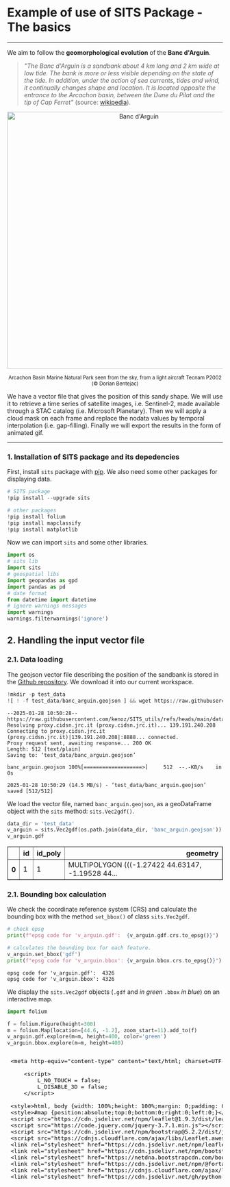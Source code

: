 # **Example of use of SITS Package - The basics**

---

We aim to follow the **geomorphological evolution** of the **Banc d'Arguin**.

> _"The Banc d'Arguin is a sandbank about 4 km long and 2 km wide at low tide. The bank is more or less visible depending on the state of the tide. In addition, under the action of sea currents, tides and wind, it continually changes shape and location. It is located opposite the entrance to the Arcachon basin, between the Dune du Pilat and the tip of Cap Ferret"_ (source: [wikipedia](https://fr.wikipedia.org/wiki/R%C3%A9serve_naturelle_nationale_du_Banc-d%27Arguin)).

<p align="center"><img src="https://upload.wikimedia.org/wikipedia/commons/thumb/4/4e/Parc_naturel_marin_du_bassin_d%27Arcachon_vu_du_ciel_-_Banc_d%27Arguin_%281%29.JPG/1280px-Parc_naturel_marin_du_bassin_d%27Arcachon_vu_du_ciel_-_Banc_d%27Arguin_%281%29.JPG" alt="Banc d'Arguin" width="600"></p>
<p align="center"><sup>Arcachon Basin Marine Natural Park seen from the sky, from a light aircraft Tecnam P2002 (&copy; Dorian Bentejac)</sup></p>
We have a vector file that gives the position of this sandy shape. We will use it to retrieve a time series of satellite images, i.e. Sentinel-2, made available through a STAC catalog (i.e. Microsoft Planetary).
Then we will apply a cloud mask on each frame and replace the nodata values by temporal interpolation (i.e. gap-filling).
Finally we will export the results in the form of animated gif.

---

### 1. Installation of SITS package and its depedencies

First, install `sits` package with [pip](https://pypi.org/project/SITS/). We also need some other packages for displaying data.


```python
# SITS package
!pip install --upgrade sits

# other packages
!pip install folium
!pip install mapclassify
!pip install matplotlib
```

Now we can import `sits` and some other libraries.


```python
import os
# sits lib
import sits
# geospatial libs
import geopandas as gpd
import pandas as pd
# date format
from datetime import datetime
# ignore warnings messages
import warnings
warnings.filterwarnings('ignore') 
```

## 2. Handling the input vector file

### 2.1. Data loading

The geojson vector file describing the position of the sandbank is stored in the [Github repository](https://github.com/kenoz/SITS_utils). We download it into our current workspace.  


```python
!mkdir -p test_data
![ ! -f test_data/banc_arguin.geojson ] && wget https://raw.githubusercontent.com/kenoz/SITS_utils/refs/heads/main/data/banc_arguin.geojson -P test_data
```

    --2025-01-28 10:50:28--  https://raw.githubusercontent.com/kenoz/SITS_utils/refs/heads/main/data/banc_arguin.geojson
    Resolving proxy.cidsn.jrc.it (proxy.cidsn.jrc.it)... 139.191.240.208
    Connecting to proxy.cidsn.jrc.it (proxy.cidsn.jrc.it)|139.191.240.208|:8888... connected.
    Proxy request sent, awaiting response... 200 OK
    Length: 512 [text/plain]
    Saving to: ‘test_data/banc_arguin.geojson’
    
    banc_arguin.geojson 100%[===================>]     512  --.-KB/s    in 0s      
    
    2025-01-28 10:50:29 (14.5 MB/s) - ‘test_data/banc_arguin.geojson’ saved [512/512]
    


We load the vector file, named `banc_arguin.geojson`, as a geoDataFrame object with the `sits` method: `sits.Vec2gdf()`.


```python
data_dir = 'test_data'
v_arguin = sits.Vec2gdf(os.path.join(data_dir, 'banc_arguin.geojson'))
v_arguin.gdf
```




<div>
<style scoped>
    .dataframe tbody tr th:only-of-type {
        vertical-align: middle;
    }

    .dataframe tbody tr th {
        vertical-align: top;
    }

    .dataframe thead th {
        text-align: right;
    }
</style>
<table border="1" class="dataframe">
  <thead>
    <tr style="text-align: right;">
      <th></th>
      <th>id</th>
      <th>id_poly</th>
      <th>geometry</th>
    </tr>
  </thead>
  <tbody>
    <tr>
      <th>0</th>
      <td>1</td>
      <td>1</td>
      <td>MULTIPOLYGON (((-1.27422 44.63147, -1.19528 44...</td>
    </tr>
  </tbody>
</table>
</div>



### 2.1. Bounding box calculation

We check the coordinate reference system (CRS) and calculate the bounding box with the method `set_bbox()` of class `sits.Vec2gdf`.


```python
# check epsg
print(f"epsg code for 'v_arguin.gdf':  {v_arguin.gdf.crs.to_epsg()}")

# calculates the bounding box for each feature.
v_arguin.set_bbox('gdf')
print(f"epsg code for 'v_arguin.bbox': {v_arguin.bbox.crs.to_epsg()}")
```

    epsg code for 'v_arguin.gdf':  4326
    epsg code for 'v_arguin.bbox': 4326


We display the `sits.Vec2gdf` objects (`.gdf` and _in green_ `.bbox` _in blue_) on an interactive map.


```python
import folium

f = folium.Figure(height=300)
m = folium.Map(location=[44.6, -1.2], zoom_start=11).add_to(f)
v_arguin.gdf.explore(m=m, height=400, color='green')
v_arguin.bbox.explore(m=m, height=400)
```




<iframe srcdoc="&lt;!DOCTYPE html&gt;
&lt;html&gt;
&lt;head&gt;

    &lt;meta http-equiv=&quot;content-type&quot; content=&quot;text/html; charset=UTF-8&quot; /&gt;

        &lt;script&gt;
            L_NO_TOUCH = false;
            L_DISABLE_3D = false;
        &lt;/script&gt;

    &lt;style&gt;html, body {width: 100%;height: 100%;margin: 0;padding: 0;}&lt;/style&gt;
    &lt;style&gt;#map {position:absolute;top:0;bottom:0;right:0;left:0;}&lt;/style&gt;
    &lt;script src=&quot;https://cdn.jsdelivr.net/npm/leaflet@1.9.3/dist/leaflet.js&quot;&gt;&lt;/script&gt;
    &lt;script src=&quot;https://code.jquery.com/jquery-3.7.1.min.js&quot;&gt;&lt;/script&gt;
    &lt;script src=&quot;https://cdn.jsdelivr.net/npm/bootstrap@5.2.2/dist/js/bootstrap.bundle.min.js&quot;&gt;&lt;/script&gt;
    &lt;script src=&quot;https://cdnjs.cloudflare.com/ajax/libs/Leaflet.awesome-markers/2.0.2/leaflet.awesome-markers.js&quot;&gt;&lt;/script&gt;
    &lt;link rel=&quot;stylesheet&quot; href=&quot;https://cdn.jsdelivr.net/npm/leaflet@1.9.3/dist/leaflet.css&quot;/&gt;
    &lt;link rel=&quot;stylesheet&quot; href=&quot;https://cdn.jsdelivr.net/npm/bootstrap@5.2.2/dist/css/bootstrap.min.css&quot;/&gt;
    &lt;link rel=&quot;stylesheet&quot; href=&quot;https://netdna.bootstrapcdn.com/bootstrap/3.0.0/css/bootstrap.min.css&quot;/&gt;
    &lt;link rel=&quot;stylesheet&quot; href=&quot;https://cdn.jsdelivr.net/npm/@fortawesome/fontawesome-free@6.2.0/css/all.min.css&quot;/&gt;
    &lt;link rel=&quot;stylesheet&quot; href=&quot;https://cdnjs.cloudflare.com/ajax/libs/Leaflet.awesome-markers/2.0.2/leaflet.awesome-markers.css&quot;/&gt;
    &lt;link rel=&quot;stylesheet&quot; href=&quot;https://cdn.jsdelivr.net/gh/python-visualization/folium/folium/templates/leaflet.awesome.rotate.min.css&quot;/&gt;

            &lt;meta name=&quot;viewport&quot; content=&quot;width=device-width,
                initial-scale=1.0, maximum-scale=1.0, user-scalable=no&quot; /&gt;
            &lt;style&gt;
                #map_1f13cbd28a5ef370203fd893a946aaa8 {
                    position: relative;
                    width: 100.0%;
                    height: 100.0%;
                    left: 0.0%;
                    top: 0.0%;
                }
                .leaflet-container { font-size: 1rem; }
            &lt;/style&gt;


                    &lt;style&gt;
                        .foliumtooltip {

                        }
                       .foliumtooltip table{
                            margin: auto;
                        }
                        .foliumtooltip tr{
                            text-align: left;
                        }
                        .foliumtooltip th{
                            padding: 2px; padding-right: 8px;
                        }
                    &lt;/style&gt;


                    &lt;style&gt;
                        .foliumtooltip {

                        }
                       .foliumtooltip table{
                            margin: auto;
                        }
                        .foliumtooltip tr{
                            text-align: left;
                        }
                        .foliumtooltip th{
                            padding: 2px; padding-right: 8px;
                        }
                    &lt;/style&gt;

&lt;/head&gt;
&lt;body&gt;


            &lt;div class=&quot;folium-map&quot; id=&quot;map_1f13cbd28a5ef370203fd893a946aaa8&quot; &gt;&lt;/div&gt;

&lt;/body&gt;
&lt;script&gt;


            var map_1f13cbd28a5ef370203fd893a946aaa8 = L.map(
                &quot;map_1f13cbd28a5ef370203fd893a946aaa8&quot;,
                {
                    center: [44.6, -1.2],
                    crs: L.CRS.EPSG3857,
                    zoom: 11,
                    zoomControl: true,
                    preferCanvas: false,
                }
            );





            var tile_layer_7f1074b465fba3c8d563ac583e968e55 = L.tileLayer(
                &quot;https://tile.openstreetmap.org/{z}/{x}/{y}.png&quot;,
                {&quot;attribution&quot;: &quot;\u0026copy; \u003ca href=\&quot;https://www.openstreetmap.org/copyright\&quot;\u003eOpenStreetMap\u003c/a\u003e contributors&quot;, &quot;detectRetina&quot;: false, &quot;maxNativeZoom&quot;: 19, &quot;maxZoom&quot;: 19, &quot;minZoom&quot;: 0, &quot;noWrap&quot;: false, &quot;opacity&quot;: 1, &quot;subdomains&quot;: &quot;abc&quot;, &quot;tms&quot;: false}
            );


            tile_layer_7f1074b465fba3c8d563ac583e968e55.addTo(map_1f13cbd28a5ef370203fd893a946aaa8);


        function geo_json_e67393144447d2f392c6e28a4c871402_styler(feature) {
            switch(feature.id) {
                default:
                    return {&quot;color&quot;: &quot;green&quot;, &quot;fillColor&quot;: &quot;green&quot;, &quot;fillOpacity&quot;: 0.5, &quot;weight&quot;: 2};
            }
        }
        function geo_json_e67393144447d2f392c6e28a4c871402_highlighter(feature) {
            switch(feature.id) {
                default:
                    return {&quot;fillOpacity&quot;: 0.75};
            }
        }
        function geo_json_e67393144447d2f392c6e28a4c871402_pointToLayer(feature, latlng) {
            var opts = {&quot;bubblingMouseEvents&quot;: true, &quot;color&quot;: &quot;#3388ff&quot;, &quot;dashArray&quot;: null, &quot;dashOffset&quot;: null, &quot;fill&quot;: true, &quot;fillColor&quot;: &quot;#3388ff&quot;, &quot;fillOpacity&quot;: 0.2, &quot;fillRule&quot;: &quot;evenodd&quot;, &quot;lineCap&quot;: &quot;round&quot;, &quot;lineJoin&quot;: &quot;round&quot;, &quot;opacity&quot;: 1.0, &quot;radius&quot;: 2, &quot;stroke&quot;: true, &quot;weight&quot;: 3};

            let style = geo_json_e67393144447d2f392c6e28a4c871402_styler(feature)
            Object.assign(opts, style)

            return new L.CircleMarker(latlng, opts)
        }

        function geo_json_e67393144447d2f392c6e28a4c871402_onEachFeature(feature, layer) {
            layer.on({
                mouseout: function(e) {
                    if(typeof e.target.setStyle === &quot;function&quot;){
                            geo_json_e67393144447d2f392c6e28a4c871402.resetStyle(e.target);
                    }
                },
                mouseover: function(e) {
                    if(typeof e.target.setStyle === &quot;function&quot;){
                        const highlightStyle = geo_json_e67393144447d2f392c6e28a4c871402_highlighter(e.target.feature)
                        e.target.setStyle(highlightStyle);
                    }
                },
            });
        };
        var geo_json_e67393144447d2f392c6e28a4c871402 = L.geoJson(null, {
                onEachFeature: geo_json_e67393144447d2f392c6e28a4c871402_onEachFeature,

                style: geo_json_e67393144447d2f392c6e28a4c871402_styler,
                pointToLayer: geo_json_e67393144447d2f392c6e28a4c871402_pointToLayer,
        });

        function geo_json_e67393144447d2f392c6e28a4c871402_add (data) {
            geo_json_e67393144447d2f392c6e28a4c871402
                .addData(data);
        }
            geo_json_e67393144447d2f392c6e28a4c871402_add({&quot;bbox&quot;: [-1.283356958716803, 44.54723753300113, -1.195282436226136, 44.63147049370678], &quot;features&quot;: [{&quot;bbox&quot;: [-1.283356958716803, 44.54723753300113, -1.195282436226136, 44.63147049370678], &quot;geometry&quot;: {&quot;coordinates&quot;: [[[[-1.274219544279732, 44.63147049370678], [-1.195282436226136, 44.6303867249064], [-1.200358777580065, 44.54723753300113], [-1.283356958716803, 44.54850373805724], [-1.274219544279732, 44.63147049370678]]]], &quot;type&quot;: &quot;MultiPolygon&quot;}, &quot;id&quot;: &quot;0&quot;, &quot;properties&quot;: {&quot;__folium_color&quot;: &quot;green&quot;, &quot;id&quot;: 1, &quot;id_poly&quot;: 1}, &quot;type&quot;: &quot;Feature&quot;}], &quot;type&quot;: &quot;FeatureCollection&quot;});



    geo_json_e67393144447d2f392c6e28a4c871402.bindTooltip(
    function(layer){
    let div = L.DomUtil.create(&#x27;div&#x27;);

    let handleObject = feature=&gt;typeof(feature)==&#x27;object&#x27; ? JSON.stringify(feature) : feature;
    let fields = [&quot;id&quot;, &quot;id_poly&quot;];
    let aliases = [&quot;id&quot;, &quot;id_poly&quot;];
    let table = &#x27;&lt;table&gt;&#x27; +
        String(
        fields.map(
        (v,i)=&gt;
        `&lt;tr&gt;
            &lt;th&gt;${aliases[i]}&lt;/th&gt;

            &lt;td&gt;${handleObject(layer.feature.properties[v])}&lt;/td&gt;
        &lt;/tr&gt;`).join(&#x27;&#x27;))
    +&#x27;&lt;/table&gt;&#x27;;
    div.innerHTML=table;

    return div
    }
    ,{&quot;className&quot;: &quot;foliumtooltip&quot;, &quot;sticky&quot;: true});


            geo_json_e67393144447d2f392c6e28a4c871402.addTo(map_1f13cbd28a5ef370203fd893a946aaa8);


        function geo_json_e848ed1be036a568aeb59e62c049d296_styler(feature) {
            switch(feature.id) {
                default:
                    return {&quot;fillOpacity&quot;: 0.5, &quot;weight&quot;: 2};
            }
        }
        function geo_json_e848ed1be036a568aeb59e62c049d296_highlighter(feature) {
            switch(feature.id) {
                default:
                    return {&quot;fillOpacity&quot;: 0.75};
            }
        }
        function geo_json_e848ed1be036a568aeb59e62c049d296_pointToLayer(feature, latlng) {
            var opts = {&quot;bubblingMouseEvents&quot;: true, &quot;color&quot;: &quot;#3388ff&quot;, &quot;dashArray&quot;: null, &quot;dashOffset&quot;: null, &quot;fill&quot;: true, &quot;fillColor&quot;: &quot;#3388ff&quot;, &quot;fillOpacity&quot;: 0.2, &quot;fillRule&quot;: &quot;evenodd&quot;, &quot;lineCap&quot;: &quot;round&quot;, &quot;lineJoin&quot;: &quot;round&quot;, &quot;opacity&quot;: 1.0, &quot;radius&quot;: 2, &quot;stroke&quot;: true, &quot;weight&quot;: 3};

            let style = geo_json_e848ed1be036a568aeb59e62c049d296_styler(feature)
            Object.assign(opts, style)

            return new L.CircleMarker(latlng, opts)
        }

        function geo_json_e848ed1be036a568aeb59e62c049d296_onEachFeature(feature, layer) {
            layer.on({
                mouseout: function(e) {
                    if(typeof e.target.setStyle === &quot;function&quot;){
                            geo_json_e848ed1be036a568aeb59e62c049d296.resetStyle(e.target);
                    }
                },
                mouseover: function(e) {
                    if(typeof e.target.setStyle === &quot;function&quot;){
                        const highlightStyle = geo_json_e848ed1be036a568aeb59e62c049d296_highlighter(e.target.feature)
                        e.target.setStyle(highlightStyle);
                    }
                },
            });
        };
        var geo_json_e848ed1be036a568aeb59e62c049d296 = L.geoJson(null, {
                onEachFeature: geo_json_e848ed1be036a568aeb59e62c049d296_onEachFeature,

                style: geo_json_e848ed1be036a568aeb59e62c049d296_styler,
                pointToLayer: geo_json_e848ed1be036a568aeb59e62c049d296_pointToLayer,
        });

        function geo_json_e848ed1be036a568aeb59e62c049d296_add (data) {
            geo_json_e848ed1be036a568aeb59e62c049d296
                .addData(data);
        }
            geo_json_e848ed1be036a568aeb59e62c049d296_add({&quot;bbox&quot;: [-1.283356958716803, 44.54723753300113, -1.195282436226136, 44.63147049370678], &quot;features&quot;: [{&quot;bbox&quot;: [-1.283356958716803, 44.54723753300113, -1.195282436226136, 44.63147049370678], &quot;geometry&quot;: {&quot;coordinates&quot;: [[[-1.195282436226136, 44.54723753300113], [-1.195282436226136, 44.63147049370678], [-1.283356958716803, 44.63147049370678], [-1.283356958716803, 44.54723753300113], [-1.195282436226136, 44.54723753300113]]], &quot;type&quot;: &quot;Polygon&quot;}, &quot;id&quot;: &quot;0&quot;, &quot;properties&quot;: {&quot;id&quot;: 1, &quot;id_poly&quot;: 1}, &quot;type&quot;: &quot;Feature&quot;}], &quot;type&quot;: &quot;FeatureCollection&quot;});



    geo_json_e848ed1be036a568aeb59e62c049d296.bindTooltip(
    function(layer){
    let div = L.DomUtil.create(&#x27;div&#x27;);

    let handleObject = feature=&gt;typeof(feature)==&#x27;object&#x27; ? JSON.stringify(feature) : feature;
    let fields = [&quot;id&quot;, &quot;id_poly&quot;];
    let aliases = [&quot;id&quot;, &quot;id_poly&quot;];
    let table = &#x27;&lt;table&gt;&#x27; +
        String(
        fields.map(
        (v,i)=&gt;
        `&lt;tr&gt;
            &lt;th&gt;${aliases[i]}&lt;/th&gt;

            &lt;td&gt;${handleObject(layer.feature.properties[v])}&lt;/td&gt;
        &lt;/tr&gt;`).join(&#x27;&#x27;))
    +&#x27;&lt;/table&gt;&#x27;;
    div.innerHTML=table;

    return div
    }
    ,{&quot;className&quot;: &quot;foliumtooltip&quot;, &quot;sticky&quot;: true});


            geo_json_e848ed1be036a568aeb59e62c049d296.addTo(map_1f13cbd28a5ef370203fd893a946aaa8);

&lt;/script&gt;
&lt;/html&gt;" width="100%" height="300"style="border:none !important;" "allowfullscreen" "webkitallowfullscreen" "mozallowfullscreen"></iframe>



### 2.3. CRS management

In order to request data on a STAC catalog, we need to provide the bounding box coordinates in Lat/Long, i.e the EPSG:4326. Then we also need to specify in which CRS we want to obtain the satellite time series. As we are working in France, it can be the EPSG 2154 (RGF-93, Lambert-93) or the EPSG 3035 (ETRS89-extended), valid at the European scale.

Here we calculate the coordinates in EPSG:4326 and EPSG:3035. Since there is only one polygon, we keep the coordinates into two lists.


```python
bbox_4326 = list(v_arguin.bbox.iloc[0]['geometry'].bounds)
bbox_3035 = list(v_arguin.bbox.to_crs(3035).iloc[0]['geometry'].bounds)

print(f'bbox in EPSG:4326: {bbox_4326}')
print(f'bbox in EPSG:3035: {bbox_3035}')
```

    bbox in EPSG:4326: [-1.283356958716803, 44.54723753300113, -1.195282436226136, 44.63147049370678]
    bbox in EPSG:3035: [3426472.0201418595, 2448438.7064564982, 3434719.22278734, 2458751.114093349]


## 3. Loading and preprocessing of a Satellite Image Time-Series (SITS)

In this example, we have only one area (one polygon) to process. We use the class `sits.StacAttack` to request and preprocess the data. In case you need to distribute the processing, take a look on the `sits.Multiproc()` approach, using `Dask`.

### 3.1. Creation of a Datacube from STAC catalog

The request consists in retrieving Sentinel-2 images (level 2A) acquired from January 1, 2016 to January 1, 2025 with cloud cover less than 10%. Then we build a 4 bands geo-datacube ('B03', 'B04', 'B08' and 'SCL') in EPSG:3035 with a 20m spatial resolution.


```python
# instance of the class sits.StacAttack()
ts_S2 = sits.StacAttack(provider='mpc',
                        collection='sentinel-2-l2a',
                        bands=['B03', 'B04', 'B08', 'SCL'])

# search of items based on bbox coordinates and time interval criteria
ts_S2.searchItems(bbox_4326,
                  date_start=datetime(2016, 1, 1),
                  date_end=datetime(2025, 1, 1),
                  query={"eo:cloud_cover": {"lt": 10}}
                 )
# load of the time series in a lazy way
ts_S2.loadCube(bbox_3035, resolution=20, crs_out=3035)
```

The method `StacAttack.loadCube()` returns an object `StacAttack.cube` i.e. an `xarray.Dataset()`. If necessary, you can modify it using the methods of `xarray.Dataset()` (not really recommended).


```python
type(ts_S2.cube)
```




    xarray.core.dataset.Dataset



### 3.2. Create and apply a mask

We want to mask the defective and cloudy pixels in the Datacube (`StacAttack.cube`). To do this, we use the SCL band provided with the Sentinel-2 images. SCL refers to "Scene Classification Layer" and has been developed to developed to distinguish between cloudy pixels, clear pixels and water pixels. It consists of 12 classes.

In this example we create a mask based on the following classes:
- 0: No Data (Missing data)
- 1: Saturated or defective pixel
- 3: Cloud shadows
- 8: Cloud medium probability
- 9: Cloud high probability
- 10: Thin cirrus




```python
# classes used to mask
SCL_mask = [0, 1, 3, 8, 9, 10]
# creation of the SCL mask
ts_S2.mask(mask_band='SCL', mask_values=[SCL_mask])
```

The method `StacAttack.mask()` returns an object `StacAttack.mask` i.e. an `xarray.Dataaarray()`.


```python
ts_S2.mask
```




<div><svg style="position: absolute; width: 0; height: 0; overflow: hidden">
<defs>
<symbol id="icon-database" viewBox="0 0 32 32">
<path d="M16 0c-8.837 0-16 2.239-16 5v4c0 2.761 7.163 5 16 5s16-2.239 16-5v-4c0-2.761-7.163-5-16-5z"></path>
<path d="M16 17c-8.837 0-16-2.239-16-5v6c0 2.761 7.163 5 16 5s16-2.239 16-5v-6c0 2.761-7.163 5-16 5z"></path>
<path d="M16 26c-8.837 0-16-2.239-16-5v6c0 2.761 7.163 5 16 5s16-2.239 16-5v-6c0 2.761-7.163 5-16 5z"></path>
</symbol>
<symbol id="icon-file-text2" viewBox="0 0 32 32">
<path d="M28.681 7.159c-0.694-0.947-1.662-2.053-2.724-3.116s-2.169-2.030-3.116-2.724c-1.612-1.182-2.393-1.319-2.841-1.319h-15.5c-1.378 0-2.5 1.121-2.5 2.5v27c0 1.378 1.122 2.5 2.5 2.5h23c1.378 0 2.5-1.122 2.5-2.5v-19.5c0-0.448-0.137-1.23-1.319-2.841zM24.543 5.457c0.959 0.959 1.712 1.825 2.268 2.543h-4.811v-4.811c0.718 0.556 1.584 1.309 2.543 2.268zM28 29.5c0 0.271-0.229 0.5-0.5 0.5h-23c-0.271 0-0.5-0.229-0.5-0.5v-27c0-0.271 0.229-0.5 0.5-0.5 0 0 15.499-0 15.5 0v7c0 0.552 0.448 1 1 1h7v19.5z"></path>
<path d="M23 26h-14c-0.552 0-1-0.448-1-1s0.448-1 1-1h14c0.552 0 1 0.448 1 1s-0.448 1-1 1z"></path>
<path d="M23 22h-14c-0.552 0-1-0.448-1-1s0.448-1 1-1h14c0.552 0 1 0.448 1 1s-0.448 1-1 1z"></path>
<path d="M23 18h-14c-0.552 0-1-0.448-1-1s0.448-1 1-1h14c0.552 0 1 0.448 1 1s-0.448 1-1 1z"></path>
</symbol>
</defs>
</svg>
<style>/* CSS stylesheet for displaying xarray objects in jupyterlab.
 *
 */

:root {
  --xr-font-color0: var(--jp-content-font-color0, rgba(0, 0, 0, 1));
  --xr-font-color2: var(--jp-content-font-color2, rgba(0, 0, 0, 0.54));
  --xr-font-color3: var(--jp-content-font-color3, rgba(0, 0, 0, 0.38));
  --xr-border-color: var(--jp-border-color2, #e0e0e0);
  --xr-disabled-color: var(--jp-layout-color3, #bdbdbd);
  --xr-background-color: var(--jp-layout-color0, white);
  --xr-background-color-row-even: var(--jp-layout-color1, white);
  --xr-background-color-row-odd: var(--jp-layout-color2, #eeeeee);
}

html[theme=dark],
body[data-theme=dark],
body.vscode-dark {
  --xr-font-color0: rgba(255, 255, 255, 1);
  --xr-font-color2: rgba(255, 255, 255, 0.54);
  --xr-font-color3: rgba(255, 255, 255, 0.38);
  --xr-border-color: #1F1F1F;
  --xr-disabled-color: #515151;
  --xr-background-color: #111111;
  --xr-background-color-row-even: #111111;
  --xr-background-color-row-odd: #313131;
}

.xr-wrap {
  display: block !important;
  min-width: 300px;
  max-width: 700px;
}

.xr-text-repr-fallback {
  /* fallback to plain text repr when CSS is not injected (untrusted notebook) */
  display: none;
}

.xr-header {
  padding-top: 6px;
  padding-bottom: 6px;
  margin-bottom: 4px;
  border-bottom: solid 1px var(--xr-border-color);
}

.xr-header > div,
.xr-header > ul {
  display: inline;
  margin-top: 0;
  margin-bottom: 0;
}

.xr-obj-type,
.xr-array-name {
  margin-left: 2px;
  margin-right: 10px;
}

.xr-obj-type {
  color: var(--xr-font-color2);
}

.xr-sections {
  padding-left: 0 !important;
  display: grid;
  grid-template-columns: 150px auto auto 1fr 20px 20px;
}

.xr-section-item {
  display: contents;
}

.xr-section-item input {
  display: none;
}

.xr-section-item input + label {
  color: var(--xr-disabled-color);
}

.xr-section-item input:enabled + label {
  cursor: pointer;
  color: var(--xr-font-color2);
}

.xr-section-item input:enabled + label:hover {
  color: var(--xr-font-color0);
}

.xr-section-summary {
  grid-column: 1;
  color: var(--xr-font-color2);
  font-weight: 500;
}

.xr-section-summary > span {
  display: inline-block;
  padding-left: 0.5em;
}

.xr-section-summary-in:disabled + label {
  color: var(--xr-font-color2);
}

.xr-section-summary-in + label:before {
  display: inline-block;
  content: '►';
  font-size: 11px;
  width: 15px;
  text-align: center;
}

.xr-section-summary-in:disabled + label:before {
  color: var(--xr-disabled-color);
}

.xr-section-summary-in:checked + label:before {
  content: '▼';
}

.xr-section-summary-in:checked + label > span {
  display: none;
}

.xr-section-summary,
.xr-section-inline-details {
  padding-top: 4px;
  padding-bottom: 4px;
}

.xr-section-inline-details {
  grid-column: 2 / -1;
}

.xr-section-details {
  display: none;
  grid-column: 1 / -1;
  margin-bottom: 5px;
}

.xr-section-summary-in:checked ~ .xr-section-details {
  display: contents;
}

.xr-array-wrap {
  grid-column: 1 / -1;
  display: grid;
  grid-template-columns: 20px auto;
}

.xr-array-wrap > label {
  grid-column: 1;
  vertical-align: top;
}

.xr-preview {
  color: var(--xr-font-color3);
}

.xr-array-preview,
.xr-array-data {
  padding: 0 5px !important;
  grid-column: 2;
}

.xr-array-data,
.xr-array-in:checked ~ .xr-array-preview {
  display: none;
}

.xr-array-in:checked ~ .xr-array-data,
.xr-array-preview {
  display: inline-block;
}

.xr-dim-list {
  display: inline-block !important;
  list-style: none;
  padding: 0 !important;
  margin: 0;
}

.xr-dim-list li {
  display: inline-block;
  padding: 0;
  margin: 0;
}

.xr-dim-list:before {
  content: '(';
}

.xr-dim-list:after {
  content: ')';
}

.xr-dim-list li:not(:last-child):after {
  content: ',';
  padding-right: 5px;
}

.xr-has-index {
  font-weight: bold;
}

.xr-var-list,
.xr-var-item {
  display: contents;
}

.xr-var-item > div,
.xr-var-item label,
.xr-var-item > .xr-var-name span {
  background-color: var(--xr-background-color-row-even);
  margin-bottom: 0;
}

.xr-var-item > .xr-var-name:hover span {
  padding-right: 5px;
}

.xr-var-list > li:nth-child(odd) > div,
.xr-var-list > li:nth-child(odd) > label,
.xr-var-list > li:nth-child(odd) > .xr-var-name span {
  background-color: var(--xr-background-color-row-odd);
}

.xr-var-name {
  grid-column: 1;
}

.xr-var-dims {
  grid-column: 2;
}

.xr-var-dtype {
  grid-column: 3;
  text-align: right;
  color: var(--xr-font-color2);
}

.xr-var-preview {
  grid-column: 4;
}

.xr-index-preview {
  grid-column: 2 / 5;
  color: var(--xr-font-color2);
}

.xr-var-name,
.xr-var-dims,
.xr-var-dtype,
.xr-preview,
.xr-attrs dt {
  white-space: nowrap;
  overflow: hidden;
  text-overflow: ellipsis;
  padding-right: 10px;
}

.xr-var-name:hover,
.xr-var-dims:hover,
.xr-var-dtype:hover,
.xr-attrs dt:hover {
  overflow: visible;
  width: auto;
  z-index: 1;
}

.xr-var-attrs,
.xr-var-data,
.xr-index-data {
  display: none;
  background-color: var(--xr-background-color) !important;
  padding-bottom: 5px !important;
}

.xr-var-attrs-in:checked ~ .xr-var-attrs,
.xr-var-data-in:checked ~ .xr-var-data,
.xr-index-data-in:checked ~ .xr-index-data {
  display: block;
}

.xr-var-data > table {
  float: right;
}

.xr-var-name span,
.xr-var-data,
.xr-index-name div,
.xr-index-data,
.xr-attrs {
  padding-left: 25px !important;
}

.xr-attrs,
.xr-var-attrs,
.xr-var-data,
.xr-index-data {
  grid-column: 1 / -1;
}

dl.xr-attrs {
  padding: 0;
  margin: 0;
  display: grid;
  grid-template-columns: 125px auto;
}

.xr-attrs dt,
.xr-attrs dd {
  padding: 0;
  margin: 0;
  float: left;
  padding-right: 10px;
  width: auto;
}

.xr-attrs dt {
  font-weight: normal;
  grid-column: 1;
}

.xr-attrs dt:hover span {
  display: inline-block;
  background: var(--xr-background-color);
  padding-right: 10px;
}

.xr-attrs dd {
  grid-column: 2;
  white-space: pre-wrap;
  word-break: break-all;
}

.xr-icon-database,
.xr-icon-file-text2,
.xr-no-icon {
  display: inline-block;
  vertical-align: middle;
  width: 1em;
  height: 1.5em !important;
  stroke-width: 0;
  stroke: currentColor;
  fill: currentColor;
}
</style><pre class='xr-text-repr-fallback'>&lt;xarray.DataArray &#x27;SCL&#x27; (time: 108, y: 259, x: 207)&gt; Size: 6MB
dask.array&lt;any-aggregate, shape=(108, 259, 207), dtype=bool, chunksize=(1, 259, 207), chunktype=numpy.ndarray&gt;
Coordinates:
  * y            (y) float64 2kB 2.459e+06 2.459e+06 ... 2.448e+06 2.448e+06
  * x            (x) float64 2kB 3.426e+06 3.426e+06 ... 3.435e+06 3.435e+06
    spatial_ref  int32 4B 3035
  * time         (time) datetime64[ns] 864B 2016-03-18T11:11:02.030000 ... 20...</pre><div class='xr-wrap' style='display:none'><div class='xr-header'><div class='xr-obj-type'>xarray.DataArray</div><div class='xr-array-name'>'SCL'</div><ul class='xr-dim-list'><li><span class='xr-has-index'>time</span>: 108</li><li><span class='xr-has-index'>y</span>: 259</li><li><span class='xr-has-index'>x</span>: 207</li></ul></div><ul class='xr-sections'><li class='xr-section-item'><div class='xr-array-wrap'><input id='section-a1f524f6-5312-426e-89d1-e6121bbed231' class='xr-array-in' type='checkbox' checked><label for='section-a1f524f6-5312-426e-89d1-e6121bbed231' title='Show/hide data repr'><svg class='icon xr-icon-database'><use xlink:href='#icon-database'></use></svg></label><div class='xr-array-preview xr-preview'><span>dask.array&lt;chunksize=(1, 259, 207), meta=np.ndarray&gt;</span></div><div class='xr-array-data'><table>
    <tr>
        <td>
            <table style="border-collapse: collapse;">
                <thead>
                    <tr>
                        <td> </td>
                        <th> Array </th>
                        <th> Chunk </th>
                    </tr>
                </thead>
                <tbody>

                    <tr>
                        <th> Bytes </th>
                        <td> 5.52 MiB </td>
                        <td> 52.36 kiB </td>
                    </tr>

                    <tr>
                        <th> Shape </th>
                        <td> (108, 259, 207) </td>
                        <td> (1, 259, 207) </td>
                    </tr>
                    <tr>
                        <th> Dask graph </th>
                        <td colspan="2"> 108 chunks in 7 graph layers </td>
                    </tr>
                    <tr>
                        <th> Data type </th>
                        <td colspan="2"> bool numpy.ndarray </td>
                    </tr>
                </tbody>
            </table>
        </td>
        <td>
        <svg width="185" height="199" style="stroke:rgb(0,0,0);stroke-width:1" >

  <!-- Horizontal lines -->
  <line x1="10" y1="0" x2="39" y2="29" style="stroke-width:2" />
  <line x1="10" y1="120" x2="39" y2="149" style="stroke-width:2" />

  <!-- Vertical lines -->
  <line x1="10" y1="0" x2="10" y2="120" style="stroke-width:2" />
  <line x1="11" y1="1" x2="11" y2="121" />
  <line x1="12" y1="2" x2="12" y2="122" />
  <line x1="14" y1="4" x2="14" y2="124" />
  <line x1="15" y1="5" x2="15" y2="125" />
  <line x1="17" y1="7" x2="17" y2="127" />
  <line x1="19" y1="9" x2="19" y2="129" />
  <line x1="20" y1="10" x2="20" y2="130" />
  <line x1="22" y1="12" x2="22" y2="132" />
  <line x1="23" y1="13" x2="23" y2="133" />
  <line x1="25" y1="15" x2="25" y2="135" />
  <line x1="26" y1="16" x2="26" y2="136" />
  <line x1="28" y1="18" x2="28" y2="138" />
  <line x1="29" y1="19" x2="29" y2="139" />
  <line x1="31" y1="21" x2="31" y2="141" />
  <line x1="33" y1="23" x2="33" y2="143" />
  <line x1="34" y1="24" x2="34" y2="144" />
  <line x1="36" y1="26" x2="36" y2="146" />
  <line x1="37" y1="27" x2="37" y2="147" />
  <line x1="39" y1="29" x2="39" y2="149" style="stroke-width:2" />

  <!-- Colored Rectangle -->
  <polygon points="10.0,0.0 39.43447649330002,29.434476493300018 39.43447649330002,149.43447649330002 10.0,120.0" style="fill:#8B4903A0;stroke-width:0"/>

  <!-- Horizontal lines -->
  <line x1="10" y1="0" x2="105" y2="0" style="stroke-width:2" />
  <line x1="11" y1="1" x2="107" y2="1" />
  <line x1="12" y1="2" x2="108" y2="2" />
  <line x1="14" y1="4" x2="110" y2="4" />
  <line x1="15" y1="5" x2="111" y2="5" />
  <line x1="17" y1="7" x2="113" y2="7" />
  <line x1="19" y1="9" x2="115" y2="9" />
  <line x1="20" y1="10" x2="116" y2="10" />
  <line x1="22" y1="12" x2="118" y2="12" />
  <line x1="23" y1="13" x2="119" y2="13" />
  <line x1="25" y1="15" x2="121" y2="15" />
  <line x1="26" y1="16" x2="122" y2="16" />
  <line x1="28" y1="18" x2="124" y2="18" />
  <line x1="29" y1="19" x2="125" y2="19" />
  <line x1="31" y1="21" x2="127" y2="21" />
  <line x1="33" y1="23" x2="129" y2="23" />
  <line x1="34" y1="24" x2="130" y2="24" />
  <line x1="36" y1="26" x2="132" y2="26" />
  <line x1="37" y1="27" x2="133" y2="27" />
  <line x1="39" y1="29" x2="135" y2="29" style="stroke-width:2" />

  <!-- Vertical lines -->
  <line x1="10" y1="0" x2="39" y2="29" style="stroke-width:2" />
  <line x1="105" y1="0" x2="135" y2="29" style="stroke-width:2" />

  <!-- Colored Rectangle -->
  <polygon points="10.0,0.0 105.9073359073359,0.0 135.34181240063592,29.434476493300018 39.43447649330002,29.434476493300018" style="fill:#8B4903A0;stroke-width:0"/>

  <!-- Horizontal lines -->
  <line x1="39" y1="29" x2="135" y2="29" style="stroke-width:2" />
  <line x1="39" y1="149" x2="135" y2="149" style="stroke-width:2" />

  <!-- Vertical lines -->
  <line x1="39" y1="29" x2="39" y2="149" style="stroke-width:2" />
  <line x1="135" y1="29" x2="135" y2="149" style="stroke-width:2" />

  <!-- Colored Rectangle -->
  <polygon points="39.43447649330002,29.434476493300018 135.34181240063592,29.434476493300018 135.34181240063592,149.43447649330002 39.43447649330002,149.43447649330002" style="fill:#ECB172A0;stroke-width:0"/>

  <!-- Text -->
  <text x="87.388144" y="169.434476" font-size="1.0rem" font-weight="100" text-anchor="middle" >207</text>
  <text x="155.341812" y="89.434476" font-size="1.0rem" font-weight="100" text-anchor="middle" transform="rotate(-90,155.341812,89.434476)">259</text>
  <text x="14.717238" y="154.717238" font-size="1.0rem" font-weight="100" text-anchor="middle" transform="rotate(45,14.717238,154.717238)">108</text>
</svg>
        </td>
    </tr>
</table></div></div></li><li class='xr-section-item'><input id='section-0ba99d8b-bb40-47cd-aa49-a1e952f82498' class='xr-section-summary-in' type='checkbox'  checked><label for='section-0ba99d8b-bb40-47cd-aa49-a1e952f82498' class='xr-section-summary' >Coordinates: <span>(4)</span></label><div class='xr-section-inline-details'></div><div class='xr-section-details'><ul class='xr-var-list'><li class='xr-var-item'><div class='xr-var-name'><span class='xr-has-index'>y</span></div><div class='xr-var-dims'>(y)</div><div class='xr-var-dtype'>float64</div><div class='xr-var-preview xr-preview'>2.459e+06 2.459e+06 ... 2.448e+06</div><input id='attrs-8ee10fca-07a2-4e40-a810-df696325b56e' class='xr-var-attrs-in' type='checkbox' ><label for='attrs-8ee10fca-07a2-4e40-a810-df696325b56e' title='Show/Hide attributes'><svg class='icon xr-icon-file-text2'><use xlink:href='#icon-file-text2'></use></svg></label><input id='data-74cd03b4-36fe-4a8d-9663-efb257af823f' class='xr-var-data-in' type='checkbox'><label for='data-74cd03b4-36fe-4a8d-9663-efb257af823f' title='Show/Hide data repr'><svg class='icon xr-icon-database'><use xlink:href='#icon-database'></use></svg></label><div class='xr-var-attrs'><dl class='xr-attrs'><dt><span>units :</span></dt><dd>metre</dd><dt><span>resolution :</span></dt><dd>-40.0</dd><dt><span>crs :</span></dt><dd>PROJCS[&quot;ETRS89-extended / LAEA Europe&quot;,GEOGCS[&quot;ETRS89&quot;,DATUM[&quot;European_Terrestrial_Reference_System_1989&quot;,SPHEROID[&quot;GRS 1980&quot;,6378137,298.257222101,AUTHORITY[&quot;EPSG&quot;,&quot;7019&quot;]],AUTHORITY[&quot;EPSG&quot;,&quot;6258&quot;]],PRIMEM[&quot;Greenwich&quot;,0,AUTHORITY[&quot;EPSG&quot;,&quot;8901&quot;]],UNIT[&quot;degree&quot;,0.0174532925199433,AUTHORITY[&quot;EPSG&quot;,&quot;9122&quot;]],AUTHORITY[&quot;EPSG&quot;,&quot;4258&quot;]],PROJECTION[&quot;Lambert_Azimuthal_Equal_Area&quot;],PARAMETER[&quot;latitude_of_center&quot;,52],PARAMETER[&quot;longitude_of_center&quot;,10],PARAMETER[&quot;false_easting&quot;,4321000],PARAMETER[&quot;false_northing&quot;,3210000],UNIT[&quot;metre&quot;,1,AUTHORITY[&quot;EPSG&quot;,&quot;9001&quot;]],AXIS[&quot;Northing&quot;,NORTH],AXIS[&quot;Easting&quot;,EAST],AUTHORITY[&quot;EPSG&quot;,&quot;3035&quot;]]</dd></dl></div><div class='xr-var-data'><pre>array([2458740., 2458700., 2458660., ..., 2448500., 2448460., 2448420.])</pre></div></li><li class='xr-var-item'><div class='xr-var-name'><span class='xr-has-index'>x</span></div><div class='xr-var-dims'>(x)</div><div class='xr-var-dtype'>float64</div><div class='xr-var-preview xr-preview'>3.426e+06 3.426e+06 ... 3.435e+06</div><input id='attrs-9fcbab86-fc52-4434-a8c9-8045862280c7' class='xr-var-attrs-in' type='checkbox' ><label for='attrs-9fcbab86-fc52-4434-a8c9-8045862280c7' title='Show/Hide attributes'><svg class='icon xr-icon-file-text2'><use xlink:href='#icon-file-text2'></use></svg></label><input id='data-2f264d6a-838b-40d0-96ed-77a8b40ede50' class='xr-var-data-in' type='checkbox'><label for='data-2f264d6a-838b-40d0-96ed-77a8b40ede50' title='Show/Hide data repr'><svg class='icon xr-icon-database'><use xlink:href='#icon-database'></use></svg></label><div class='xr-var-attrs'><dl class='xr-attrs'><dt><span>units :</span></dt><dd>metre</dd><dt><span>resolution :</span></dt><dd>40.0</dd><dt><span>crs :</span></dt><dd>PROJCS[&quot;ETRS89-extended / LAEA Europe&quot;,GEOGCS[&quot;ETRS89&quot;,DATUM[&quot;European_Terrestrial_Reference_System_1989&quot;,SPHEROID[&quot;GRS 1980&quot;,6378137,298.257222101,AUTHORITY[&quot;EPSG&quot;,&quot;7019&quot;]],AUTHORITY[&quot;EPSG&quot;,&quot;6258&quot;]],PRIMEM[&quot;Greenwich&quot;,0,AUTHORITY[&quot;EPSG&quot;,&quot;8901&quot;]],UNIT[&quot;degree&quot;,0.0174532925199433,AUTHORITY[&quot;EPSG&quot;,&quot;9122&quot;]],AUTHORITY[&quot;EPSG&quot;,&quot;4258&quot;]],PROJECTION[&quot;Lambert_Azimuthal_Equal_Area&quot;],PARAMETER[&quot;latitude_of_center&quot;,52],PARAMETER[&quot;longitude_of_center&quot;,10],PARAMETER[&quot;false_easting&quot;,4321000],PARAMETER[&quot;false_northing&quot;,3210000],UNIT[&quot;metre&quot;,1,AUTHORITY[&quot;EPSG&quot;,&quot;9001&quot;]],AXIS[&quot;Northing&quot;,NORTH],AXIS[&quot;Easting&quot;,EAST],AUTHORITY[&quot;EPSG&quot;,&quot;3035&quot;]]</dd></dl></div><div class='xr-var-data'><pre>array([3426460., 3426500., 3426540., ..., 3434620., 3434660., 3434700.])</pre></div></li><li class='xr-var-item'><div class='xr-var-name'><span>spatial_ref</span></div><div class='xr-var-dims'>()</div><div class='xr-var-dtype'>int32</div><div class='xr-var-preview xr-preview'>3035</div><input id='attrs-5f7bf0c7-57c0-4e60-9d5f-98fe86db616a' class='xr-var-attrs-in' type='checkbox' ><label for='attrs-5f7bf0c7-57c0-4e60-9d5f-98fe86db616a' title='Show/Hide attributes'><svg class='icon xr-icon-file-text2'><use xlink:href='#icon-file-text2'></use></svg></label><input id='data-7dd40c99-b7cd-4cbc-83f9-6c91f19be704' class='xr-var-data-in' type='checkbox'><label for='data-7dd40c99-b7cd-4cbc-83f9-6c91f19be704' title='Show/Hide data repr'><svg class='icon xr-icon-database'><use xlink:href='#icon-database'></use></svg></label><div class='xr-var-attrs'><dl class='xr-attrs'><dt><span>spatial_ref :</span></dt><dd>PROJCRS[&quot;ETRS89-extended / LAEA Europe&quot;,BASEGEOGCRS[&quot;ETRS89&quot;,DATUM[&quot;European Terrestrial Reference System 1989&quot;,ELLIPSOID[&quot;GRS 1980&quot;,6378137,298.257222101,LENGTHUNIT[&quot;metre&quot;,1]]],PRIMEM[&quot;Greenwich&quot;,0,ANGLEUNIT[&quot;degree&quot;,0.0174532925199433]],ID[&quot;EPSG&quot;,4258]],CONVERSION[&quot;unnamed&quot;,METHOD[&quot;Lambert Azimuthal Equal Area&quot;,ID[&quot;EPSG&quot;,9820]],PARAMETER[&quot;Latitude of natural origin&quot;,52,ANGLEUNIT[&quot;degree&quot;,0.0174532925199433],ID[&quot;EPSG&quot;,8801]],PARAMETER[&quot;Longitude of natural origin&quot;,10,ANGLEUNIT[&quot;degree&quot;,0.0174532925199433],ID[&quot;EPSG&quot;,8802]],PARAMETER[&quot;False easting&quot;,4321000,LENGTHUNIT[&quot;metre&quot;,1],ID[&quot;EPSG&quot;,8806]],PARAMETER[&quot;False northing&quot;,3210000,LENGTHUNIT[&quot;metre&quot;,1],ID[&quot;EPSG&quot;,8807]]],CS[Cartesian,2],AXIS[&quot;northing&quot;,north,ORDER[1],LENGTHUNIT[&quot;metre&quot;,1]],AXIS[&quot;easting&quot;,east,ORDER[2],LENGTHUNIT[&quot;metre&quot;,1]],ID[&quot;EPSG&quot;,3035]]</dd><dt><span>crs_wkt :</span></dt><dd>PROJCRS[&quot;ETRS89-extended / LAEA Europe&quot;,BASEGEOGCRS[&quot;ETRS89&quot;,DATUM[&quot;European Terrestrial Reference System 1989&quot;,ELLIPSOID[&quot;GRS 1980&quot;,6378137,298.257222101,LENGTHUNIT[&quot;metre&quot;,1]]],PRIMEM[&quot;Greenwich&quot;,0,ANGLEUNIT[&quot;degree&quot;,0.0174532925199433]],ID[&quot;EPSG&quot;,4258]],CONVERSION[&quot;unnamed&quot;,METHOD[&quot;Lambert Azimuthal Equal Area&quot;,ID[&quot;EPSG&quot;,9820]],PARAMETER[&quot;Latitude of natural origin&quot;,52,ANGLEUNIT[&quot;degree&quot;,0.0174532925199433],ID[&quot;EPSG&quot;,8801]],PARAMETER[&quot;Longitude of natural origin&quot;,10,ANGLEUNIT[&quot;degree&quot;,0.0174532925199433],ID[&quot;EPSG&quot;,8802]],PARAMETER[&quot;False easting&quot;,4321000,LENGTHUNIT[&quot;metre&quot;,1],ID[&quot;EPSG&quot;,8806]],PARAMETER[&quot;False northing&quot;,3210000,LENGTHUNIT[&quot;metre&quot;,1],ID[&quot;EPSG&quot;,8807]]],CS[Cartesian,2],AXIS[&quot;northing&quot;,north,ORDER[1],LENGTHUNIT[&quot;metre&quot;,1]],AXIS[&quot;easting&quot;,east,ORDER[2],LENGTHUNIT[&quot;metre&quot;,1]],ID[&quot;EPSG&quot;,3035]]</dd><dt><span>semi_major_axis :</span></dt><dd>6378137.0</dd><dt><span>semi_minor_axis :</span></dt><dd>6356752.314140356</dd><dt><span>inverse_flattening :</span></dt><dd>298.257222101</dd><dt><span>reference_ellipsoid_name :</span></dt><dd>GRS 1980</dd><dt><span>longitude_of_prime_meridian :</span></dt><dd>0.0</dd><dt><span>prime_meridian_name :</span></dt><dd>Greenwich</dd><dt><span>geographic_crs_name :</span></dt><dd>ETRS89</dd><dt><span>horizontal_datum_name :</span></dt><dd>European Terrestrial Reference System 1989</dd><dt><span>projected_crs_name :</span></dt><dd>ETRS89-extended / LAEA Europe</dd><dt><span>grid_mapping_name :</span></dt><dd>lambert_azimuthal_equal_area</dd><dt><span>latitude_of_projection_origin :</span></dt><dd>52.0</dd><dt><span>longitude_of_projection_origin :</span></dt><dd>10.0</dd><dt><span>false_easting :</span></dt><dd>4321000.0</dd><dt><span>false_northing :</span></dt><dd>3210000.0</dd><dt><span>GeoTransform :</span></dt><dd>3426440 40 0 2458760 0 -40</dd></dl></div><div class='xr-var-data'><pre>array(3035, dtype=int32)</pre></div></li><li class='xr-var-item'><div class='xr-var-name'><span class='xr-has-index'>time</span></div><div class='xr-var-dims'>(time)</div><div class='xr-var-dtype'>datetime64[ns]</div><div class='xr-var-preview xr-preview'>2016-03-18T11:11:02.030000 ... 2...</div><input id='attrs-9ba6bf49-30f6-46db-83f7-133e2595fcb9' class='xr-var-attrs-in' type='checkbox' disabled><label for='attrs-9ba6bf49-30f6-46db-83f7-133e2595fcb9' title='Show/Hide attributes'><svg class='icon xr-icon-file-text2'><use xlink:href='#icon-file-text2'></use></svg></label><input id='data-ab2d987c-362b-4608-afd5-6af57ab7e33d' class='xr-var-data-in' type='checkbox'><label for='data-ab2d987c-362b-4608-afd5-6af57ab7e33d' title='Show/Hide data repr'><svg class='icon xr-icon-database'><use xlink:href='#icon-database'></use></svg></label><div class='xr-var-attrs'><dl class='xr-attrs'></dl></div><div class='xr-var-data'><pre>array([&#x27;2016-03-18T11:11:02.030000000&#x27;, &#x27;2016-03-22T10:50:42.030000000&#x27;,
       &#x27;2016-04-27T11:06:22.028000000&#x27;, &#x27;2016-05-01T10:50:32.029000000&#x27;,
       &#x27;2016-05-04T10:56:22.027000000&#x27;, &#x27;2016-07-06T11:06:52.026000000&#x27;,
       &#x27;2016-07-16T11:06:22.026000000&#x27;, &#x27;2016-08-12T10:56:22.026000000&#x27;,
       &#x27;2016-08-22T10:56:52.026000000&#x27;, &#x27;2016-10-21T11:01:02.027000000&#x27;,
       &#x27;2016-10-31T11:02:02.026000000&#x27;, &#x27;2016-11-30T11:04:22.026000000&#x27;,
       &#x27;2017-02-18T11:01:11.026000000&#x27;, &#x27;2017-03-10T10:58:41.026000000&#x27;,
       &#x27;2017-04-09T10:56:51.026000000&#x27;, &#x27;2017-04-19T10:56:21.026000000&#x27;,
       &#x27;2017-06-18T10:56:21.026000000&#x27;, &#x27;2017-08-02T10:56:49.027000000&#x27;,
       &#x27;2017-10-06T10:59:41.026000000&#x27;, &#x27;2017-10-16T11:00:31.026000000&#x27;,
       &#x27;2017-10-31T11:01:49.027000000&#x27;, &#x27;2018-04-19T10:56:19.027000000&#x27;,
       &#x27;2018-04-24T10:56:51.024000000&#x27;, &#x27;2018-05-04T10:56:21.024000000&#x27;,
       &#x27;2018-06-23T10:56:21.024000000&#x27;, &#x27;2018-07-08T10:56:19.024000000&#x27;,
       &#x27;2018-07-13T10:56:21.024000000&#x27;, &#x27;2018-07-23T10:56:21.024000000&#x27;,
       &#x27;2018-08-02T10:56:21.024000000&#x27;, &#x27;2018-08-12T10:56:21.024000000&#x27;,
       &#x27;2018-08-22T10:56:21.024000000&#x27;, &#x27;2018-09-01T10:56:21.024000000&#x27;,
       &#x27;2018-09-11T10:56:21.024000000&#x27;, &#x27;2018-09-26T11:00:29.024000000&#x27;,
       &#x27;2018-10-16T11:00:29.024000000&#x27;, &#x27;2018-11-15T11:03:19.024000000&#x27;,
       &#x27;2019-02-03T11:02:49.024000000&#x27;, &#x27;2019-02-13T11:01:49.024000000&#x27;,
       &#x27;2019-02-23T11:00:39.024000000&#x27;, &#x27;2019-03-20T10:57:41.024000000&#x27;,
       &#x27;2019-03-25T10:57:09.024000000&#x27;, &#x27;2019-03-30T10:56:31.024000000&#x27;,
       &#x27;2019-04-09T10:56:21.024000000&#x27;, &#x27;2019-06-13T10:56:29.024000000&#x27;,
       &#x27;2019-07-08T10:56:21.024000000&#x27;, &#x27;2019-07-13T10:56:29.024000000&#x27;,
       &#x27;2019-07-23T10:56:29.024000000&#x27;, &#x27;2019-08-02T10:56:29.024000000&#x27;,
       &#x27;2019-08-22T10:56:29.024000000&#x27;, &#x27;2019-09-16T10:57:01.024000000&#x27;,
       &#x27;2019-10-11T10:59:59.024000000&#x27;, &#x27;2019-12-05T11:04:31.024000000&#x27;,
       &#x27;2019-12-30T11:03:49.024000000&#x27;, &#x27;2020-01-19T11:02:59.024000000&#x27;,
       &#x27;2020-02-03T11:02:41.024000000&#x27;, &#x27;2020-03-24T10:57:11.024000000&#x27;,
       &#x27;2020-04-03T10:56:21.025000000&#x27;, &#x27;2020-05-18T10:56:19.024000000&#x27;,
       &#x27;2020-05-28T10:56:19.024000000&#x27;, &#x27;2020-06-22T10:56:31.024000000&#x27;,
       &#x27;2020-07-27T10:56:19.024000000&#x27;, &#x27;2020-08-06T10:56:19.024000000&#x27;,
       &#x27;2020-09-10T10:56:31.025000000&#x27;, &#x27;2020-10-30T11:02:11.024000000&#x27;,
       &#x27;2020-11-29T11:04:21.024000000&#x27;, &#x27;2021-01-08T11:04:31.024000000&#x27;,
       &#x27;2021-02-17T11:01:21.024000000&#x27;, &#x27;2021-02-27T11:00:11.024000000&#x27;,
       &#x27;2021-03-04T10:58:39.024000000&#x27;, &#x27;2021-03-24T10:56:39.024000000&#x27;,
       &#x27;2021-03-29T10:56:31.024000000&#x27;, &#x27;2021-04-03T10:56:19.024000000&#x27;,
       &#x27;2021-04-08T10:56:21.024000000&#x27;, &#x27;2021-04-23T10:56:19.024000000&#x27;,
       &#x27;2021-05-03T10:56:19.024000000&#x27;, &#x27;2021-07-17T10:56:21.024000000&#x27;,
       &#x27;2021-08-11T10:56:19.024000000&#x27;, &#x27;2021-08-26T10:56:21.024000000&#x27;,
       &#x27;2021-08-31T10:56:19.024000000&#x27;, &#x27;2021-09-05T10:56:21.024000000&#x27;,
       &#x27;2021-09-30T10:57:49.024000000&#x27;, &#x27;2021-10-10T10:58:59.024000000&#x27;,
       &#x27;2021-11-09T11:01:59.024000000&#x27;, &#x27;2022-01-23T11:03:41.024000000&#x27;,
       &#x27;2022-03-24T10:57:21.024000000&#x27;, &#x27;2022-05-28T10:56:19.024000000&#x27;,
       &#x27;2022-07-02T10:56:31.024000000&#x27;, &#x27;2022-07-07T10:56:29.024000000&#x27;,
       &#x27;2022-07-12T10:56:31.024000000&#x27;, &#x27;2022-07-17T10:56:29.024000000&#x27;,
       &#x27;2022-08-01T10:56:31.024000000&#x27;, &#x27;2022-08-06T10:56:29.024000000&#x27;,
       &#x27;2022-09-05T10:56:19.024000000&#x27;, &#x27;2022-09-20T10:57:41.025000000&#x27;,
       &#x27;2023-02-12T11:00:59.024000000&#x27;, &#x27;2023-07-27T10:56:21.024000000&#x27;,
       &#x27;2023-08-21T10:56:29.024000000&#x27;, &#x27;2023-09-05T10:56:21.024000000&#x27;,
       &#x27;2023-09-25T10:58:01.024000000&#x27;, &#x27;2023-09-30T10:57:49.024000000&#x27;,
       &#x27;2023-10-10T10:58:59.024000000&#x27;, &#x27;2024-03-13T10:58:31.024000000&#x27;,
       &#x27;2024-04-12T10:56:21.024000000&#x27;, &#x27;2024-06-26T10:56:19.024000000&#x27;,
       &#x27;2024-08-05T10:56:19.024000000&#x27;, &#x27;2024-08-10T10:56:21.024000000&#x27;,
       &#x27;2024-10-24T11:00:39.024000000&#x27;, &#x27;2024-11-28T11:04:11.024000000&#x27;],
      dtype=&#x27;datetime64[ns]&#x27;)</pre></div></li></ul></div></li><li class='xr-section-item'><input id='section-da133793-d617-4851-87f0-330d014b4e84' class='xr-section-summary-in' type='checkbox'  ><label for='section-da133793-d617-4851-87f0-330d014b4e84' class='xr-section-summary' >Indexes: <span>(3)</span></label><div class='xr-section-inline-details'></div><div class='xr-section-details'><ul class='xr-var-list'><li class='xr-var-item'><div class='xr-index-name'><div>y</div></div><div class='xr-index-preview'>PandasIndex</div><div></div><input id='index-065ba7b1-beac-4f85-9dd3-809584f7ea60' class='xr-index-data-in' type='checkbox'/><label for='index-065ba7b1-beac-4f85-9dd3-809584f7ea60' title='Show/Hide index repr'><svg class='icon xr-icon-database'><use xlink:href='#icon-database'></use></svg></label><div class='xr-index-data'><pre>PandasIndex(Index([2458740.0, 2458700.0, 2458660.0, 2458620.0, 2458580.0, 2458540.0,
       2458500.0, 2458460.0, 2458420.0, 2458380.0,
       ...
       2448780.0, 2448740.0, 2448700.0, 2448660.0, 2448620.0, 2448580.0,
       2448540.0, 2448500.0, 2448460.0, 2448420.0],
      dtype=&#x27;float64&#x27;, name=&#x27;y&#x27;, length=259))</pre></div></li><li class='xr-var-item'><div class='xr-index-name'><div>x</div></div><div class='xr-index-preview'>PandasIndex</div><div></div><input id='index-d838019b-1fd2-4a0d-b392-7afd4ec51000' class='xr-index-data-in' type='checkbox'/><label for='index-d838019b-1fd2-4a0d-b392-7afd4ec51000' title='Show/Hide index repr'><svg class='icon xr-icon-database'><use xlink:href='#icon-database'></use></svg></label><div class='xr-index-data'><pre>PandasIndex(Index([3426460.0, 3426500.0, 3426540.0, 3426580.0, 3426620.0, 3426660.0,
       3426700.0, 3426740.0, 3426780.0, 3426820.0,
       ...
       3434340.0, 3434380.0, 3434420.0, 3434460.0, 3434500.0, 3434540.0,
       3434580.0, 3434620.0, 3434660.0, 3434700.0],
      dtype=&#x27;float64&#x27;, name=&#x27;x&#x27;, length=207))</pre></div></li><li class='xr-var-item'><div class='xr-index-name'><div>time</div></div><div class='xr-index-preview'>PandasIndex</div><div></div><input id='index-d216cac3-5af9-4728-85c8-aa5b36d39aa4' class='xr-index-data-in' type='checkbox'/><label for='index-d216cac3-5af9-4728-85c8-aa5b36d39aa4' title='Show/Hide index repr'><svg class='icon xr-icon-database'><use xlink:href='#icon-database'></use></svg></label><div class='xr-index-data'><pre>PandasIndex(DatetimeIndex([&#x27;2016-03-18 11:11:02.030000&#x27;, &#x27;2016-03-22 10:50:42.030000&#x27;,
               &#x27;2016-04-27 11:06:22.028000&#x27;, &#x27;2016-05-01 10:50:32.029000&#x27;,
               &#x27;2016-05-04 10:56:22.027000&#x27;, &#x27;2016-07-06 11:06:52.026000&#x27;,
               &#x27;2016-07-16 11:06:22.026000&#x27;, &#x27;2016-08-12 10:56:22.026000&#x27;,
               &#x27;2016-08-22 10:56:52.026000&#x27;, &#x27;2016-10-21 11:01:02.027000&#x27;,
               ...
               &#x27;2023-09-25 10:58:01.024000&#x27;, &#x27;2023-09-30 10:57:49.024000&#x27;,
               &#x27;2023-10-10 10:58:59.024000&#x27;, &#x27;2024-03-13 10:58:31.024000&#x27;,
               &#x27;2024-04-12 10:56:21.024000&#x27;, &#x27;2024-06-26 10:56:19.024000&#x27;,
               &#x27;2024-08-05 10:56:19.024000&#x27;, &#x27;2024-08-10 10:56:21.024000&#x27;,
               &#x27;2024-10-24 11:00:39.024000&#x27;, &#x27;2024-11-28 11:04:11.024000&#x27;],
              dtype=&#x27;datetime64[ns]&#x27;, name=&#x27;time&#x27;, length=108, freq=None))</pre></div></li></ul></div></li><li class='xr-section-item'><input id='section-09a046cb-2254-4341-8dd5-660ecb088737' class='xr-section-summary-in' type='checkbox' disabled ><label for='section-09a046cb-2254-4341-8dd5-660ecb088737' class='xr-section-summary'  title='Expand/collapse section'>Attributes: <span>(0)</span></label><div class='xr-section-inline-details'></div><div class='xr-section-details'><dl class='xr-attrs'></dl></div></li></ul></div></div>



We can apply the mask on the Satellite Image Time Series with the method `StacAttack.mask()`.


```python
ts_S2.mask_apply()
```

### 3.3. Gap filling the masked pixels

We interpolate in time the masked pixels (NaN values). The method `StacAttack.gapfill()` relies on the `xarray.DataArray.interpolate_na`. By default the linear interpolation is used but you can try another one (see the related [documentation](https://docs.xarray.dev/en/stable/generated/xarray.DataArray.interpolate_na.html)). As the interpolation needs backward and forward values, the first and the last images are not processed. To avoid this, the method `StacAttack.gapfill()` also call the methods `xarray.DataArray.bfill` and `xarray.DataArray.ffill`. You can disable this by passing the argument `first_last=False`.


```python
%%time

ts_S2.gapfill()
```

    CPU times: user 71.1 ms, sys: 7.69 ms, total: 78.8 ms
    Wall time: 75 ms


## 4. Saving the Datacube as a file

### 4.1. Default export

It is possible to export the Datacube in NetCDF (Network Common Data Form) or in CSV (Comma-Separated Values).



```python
%%time

# export to NETcdf
ts_S2.to_nc(data_dir)

#export to csv
#ts_S2.to_csv(data_dir)
```

    CPU times: user 46.6 s, sys: 24.3 s, total: 1min 10s
    Wall time: 25.5 s


The output filename is automaticaly made with the following syntax:
```sh
fid-<gid>_<array type>_<start date>-<end date>.nc
```



```python
%%time

netcdf = [i for i in os.listdir(data_dir) if i.endswith('.nc')]
netcdf
```

    CPU times: user 2.41 ms, sys: 282 µs, total: 2.69 ms
    Wall time: 1.73 ms





    ['S2_fid-None_image_2016-01-01 00:00:00-2025-01-01 00:00:00.nc']



## 5. Convert NetCDF file into animated GIF

Last but not least... sits package allows you to export satellite time series as animated GIF, so you can easily show some phenoma that vary in time and space.

### 5.1. Loading NetCDF file

We load the newly created NetCDF file as an `xarray.Dataarray`, and choose to keep only three spectral bands in order to display color composites (RGB format).


```python
%%time

netcdf_path = os.path.join(data_dir, netcdf[0])

test = sits.export.Sits_ds(netcdf_path)
test.ds2da(keep_bands=['B08', 'B04', 'B03'])
```

    CPU times: user 106 ms, sys: 162 ms, total: 268 ms
    Wall time: 807 ms


### 5.2. Making a nice-looking animation

To convert the `xarray.Dataarray` object into an animated GIF, `sits` package uses in the geogif library. So it is possible to add specific arguments, not presented by default.


```python
%%time

out_gif= os.path.join(data_dir, 'banc_arguin.gif')
test.export2gif(imgfile=out_gif)
```

    CPU times: user 1.3 s, sys: 595 ms, total: 1.89 s
    Wall time: 1.95 s


Now it's time to see the result. Enjoy the movie!


```python
%%time

from IPython.display import Image, display
display(Image(filename=out_gif))
```


    <IPython.core.display.Image object>


    CPU times: user 43.4 ms, sys: 12.1 ms, total: 55.6 ms
    Wall time: 57.2 ms


<p align="center">
<img src="test_data/banc_arguin.gif" alt="banc_arguin.gif">
</p>
